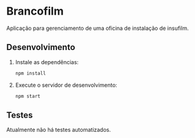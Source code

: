 # Brancofilm

Aplicação para gerenciamento de uma oficina de instalação de insufilm.

## Desenvolvimento

1. Instale as dependências:
   ```bash
   npm install
   ```
2. Execute o servidor de desenvolvimento:
   ```bash
   npm start
   ```

## Testes

Atualmente não há testes automatizados.

